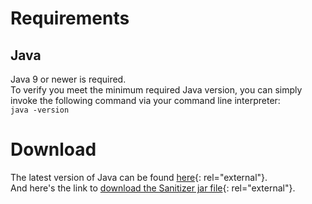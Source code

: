 # Requirements

## Java

Java 9 or newer is required.  
To verify you meet the minimum required Java version, you can simply invoke the following command via your command line interpreter:  
`java -version`

# Download

The latest version of Java can be found [here](https://www.oracle.com/technetwork/java/javase/downloads/index.html){: rel="external"}.  
And here's the link to [download the Sanitizer jar file](https://github.com/cryptomator/sanitizer/releases){: rel="external"}.  

